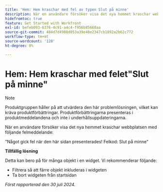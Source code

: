 ```yaml
---
title: 'Hem: Hem kraschar med fel av typen Slut på minne'
description: När en användare försöker visa det nya hemmet kraschar webbplatsen med ett felmeddelande. Det finns en lösning.
hidefromtoc: true
feature: Get Started with Workfront
exl-id: befeb093-6376-4c91-a4c4-f956b85660aa
source-git-commit: 484d7d4988d053a39e48e2347cb1892a2b62c772
workflow-type: tm+mt
source-wordcount: '128'
ht-degree: 0%

---
```


# Hem: Hem kraschar med felet&quot;Slut på minne&quot;

>[!NOTE]
>
>Produktgruppen håller på att utvärdera den här problemlösningen, vilket kan kräva produktförbättringar. Produktförbättringarna presenteras i produktmeddelandena och inte i underhållsuppdateringarna.

När en användare försöker visa det nya hemmet kraschar webbplatsen med följande felmeddelande:

&quot;Något gick fel när den här sidan presenterades! Felkod: Slut på minne&quot;

**Tillfällig lösning**

Detta kan bero på för många objekt i en widget. Vi rekommenderar följande:

* Filtrera så att färre objekt inkluderas i widgeten
* Ta bort widgeten från startsidan

_Först rapporterad den 30 juli 2024._
